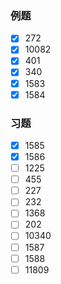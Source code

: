 ### 例题
- [x] 272
- [x] 10082
- [x] 401
- [x] 340
- [x] 1583
- [x] 1584
### 习题
- [x] 1585
- [x] 1586
- [ ] 1225
- [ ] 455
- [ ] 227
- [ ] 232
- [ ] 1368
- [ ] 202
- [ ] 10340
- [ ] 1587
- [ ] 1588
- [ ] 11809
